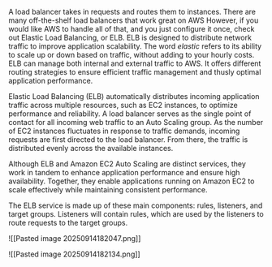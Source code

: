 A load balancer takes in requests and routes them to instances. There are many off-the-shelf load balancers that work great on AWS
However, if you would like AWS to handle all of that, and you just configure it once, check out Elastic Load Balancing, or ELB. ELB is designed to distribute network traffic to improve application scalability. The word _elastic_ refers to its ability to scale up or down based on traffic, without adding to your hourly costs. ELB can manage both internal and external traffic to AWS. It offers different routing strategies to ensure efficient traffic management and thusly optimal application performance.

Elastic Load Balancing (ELB) automatically distributes incoming application traffic across multiple resources, such as EC2 instances, to optimize performance and reliability. A load balancer serves as the single point of contact for all incoming web traffic to an Auto Scaling group. As the number of EC2 instances fluctuates in response to traffic demands, incoming requests are first directed to the load balancer. From there, the traffic is distributed evenly across the available instances.

Although ELB and Amazon EC2 Auto Scaling are distinct services, they work in tandem to enhance application performance and ensure high availability. Together, they enable applications running on Amazon EC2 to scale effectively while maintaining consistent performance.

The ELB service is made up of these main components: rules, listeners, and target groups. Listeners will contain rules, which are used by the listeners to route requests to the target groups.

![[Pasted image 20250914182047.png]]

![[Pasted image 20250914182134.png]]

